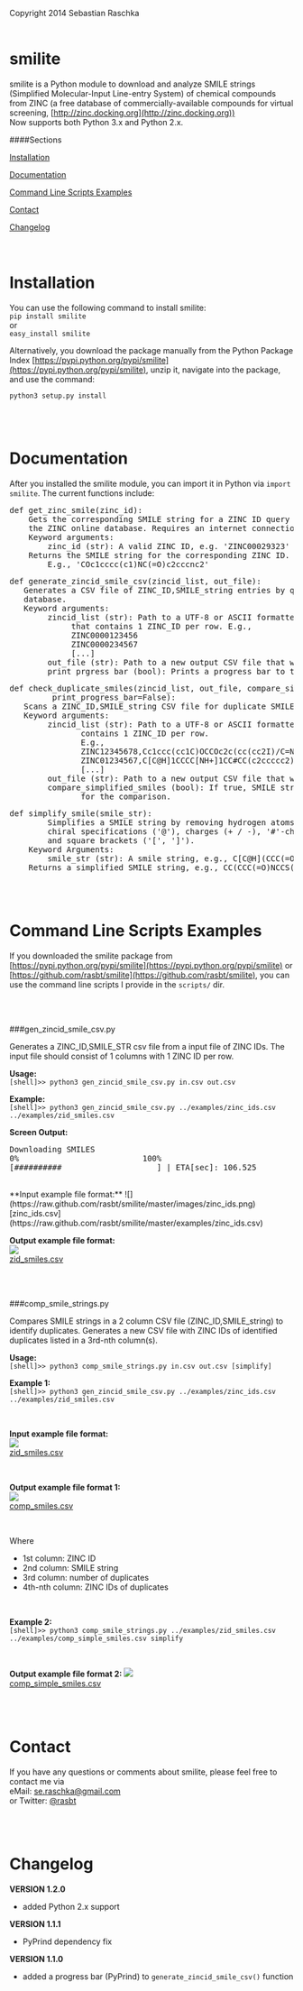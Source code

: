 Copyright 2014 Sebastian Raschka <br><br>

smilite
=======

smilite is a Python module to download and analyze SMILE strings (Simplified Molecular-Input Line-entry System) of chemical compounds from ZINC (a free database of commercially-available compounds for virtual screening, [http://zinc.docking.org](http://zinc.docking.org))  
Now supports both Python 3.x and Python 2.x.

####Sections
<p><a href="#installation">Installation</a><br>
<p><a href="#documentation">Documentation</a><br>
<p><a href="#examples">Command Line Scripts Examples</a><br>
<p><a href="#contact">Contact</a><br>
<p><a href="#changelog">Changelog</a><br>


<br>
<br>


<p><a name="installation"></a></p>

Installation
=============
You can use the following command to install smilite:  
`pip install smilite`  
 or    
`easy_install smilite`  

Alternatively, you download the package manually from the Python Package Index [https://pypi.python.org/pypi/smilite](https://pypi.python.org/pypi/smilite), unzip it, navigate into the package, and use the command:

`python3 setup.py install`  

<br>
<br>

<p><a name="documentation"></a></p>

Documentation
=============

After you installed the smilite module, you can import it in Python via `import smilite`. 
The current functions include:

<pre>def get_zinc_smile(zinc_id):
    Gets the corresponding SMILE string for a ZINC ID query from
    the ZINC online database. Requires an internet connection.
    Keyword arguments:
        zinc_id (str): A valid ZINC ID, e.g. 'ZINC00029323'
    Returns the SMILE string for the corresponding ZINC ID.
        E.g., 'COc1cccc(c1)NC(=O)c2cccnc2'</pre>
        
<pre>def generate_zincid_smile_csv(zincid_list, out_file):
   Generates a CSV file of ZINC_ID,SMILE_string entries by querying the ZINC online
   database.
   Keyword arguments:
        zincid_list (str): Path to a UTF-8 or ASCII formatted file 
             that contains 1 ZINC_ID per row. E.g., 
             ZINC0000123456
             ZINC0000234567
             [...]
        out_file (str): Path to a new output CSV file that will be written.
        print_prgress_bar (bool): Prints a progress bar to the screen if True.</pre>

<pre>def check_duplicate_smiles(zincid_list, out_file, compare_simplified_smiles=False,
		 print_progress_bar=False):
   Scans a ZINC_ID,SMILE_string CSV file for duplicate SMILE strings.
   Keyword arguments:
        zincid_list (str): Path to a UTF-8 or ASCII formatted file that 
               contains 1 ZINC_ID per row.
               E.g., 
               ZINC12345678,Cc1ccc(cc1C)OCCOc2c(cc(cc2I)/C=N/n3cnnc3)OC
               ZINC01234567,C[C@H]1CCCC[NH+]1CC#CC(c2ccccc2)(c3ccccc3)O
               [...]
        out_file (str): Path to a new output CSV file that will be written.
        compare_simplified_smiles (bool): If true, SMILE strings will be simplified
               for the comparison.</pre>
               
<pre>def simplify_smile(smile_str):
        Simplifies a SMILE string by removing hydrogen atoms (H), 
        chiral specifications ('@'), charges (+ / -), '#'-characters,
        and square brackets ('[', ']').
    Keyword Arguments:
        smile_str (str): A smile string, e.g., C[C@H](CCC(=O)NCCS(=O)(=O)[O-])
    Returns a simplified SMILE string, e.g., CC(CCC(=O)NCCS(=O)(=O)O)</pre>


<br>
<br>

<p><a name="examples"></a></p>

Command Line Scripts Examples
=============

If you downloaded the smilite package from [https://pypi.python.org/pypi/smilite](https://pypi.python.org/pypi/smilite) or [https://github.com/rasbt/smilite](https://github.com/rasbt/smilite), you can use the command line scripts I provide in the `scripts/` dir.


<br>
<br>

###gen_zincid_smile_csv.py

Generates a ZINC_ID,SMILE_STR csv file from a input file of
ZINC IDs. The input file should consist of 1 columns with 1 ZINC ID per row.

**Usage:**    
`[shell]>> python3 gen_zincid_smile_csv.py in.csv out.csv`

**Example:**    
`[shell]>> python3 gen_zincid_smile_csv.py ../examples/zinc_ids.csv ../examples/zid_smiles.csv`

**Screen Output:**  
<pre>
Downloading SMILES
0%                          100%
[##########                    ] | ETA[sec]: 106.525 </pre>

<br>
**Input example file format:**   
![](https://raw.github.com/rasbt/smilite/master/images/zinc_ids.png)  
[zinc_ids.csv](https://raw.github.com/rasbt/smilite/master/examples/zinc_ids.csv)

<br>

**Output example file format:**   
![](https://raw.github.com/rasbt/smilite/master/images/zid_smiles.png)  
[zid_smiles.csv](https://raw.github.com/rasbt/smilite/master/examples/zid_smiles.csv)

<br>
<br>

###comp_smile_strings.py

Compares SMILE strings in a 2 column CSV file (ZINC_ID,SMILE_string) to identify duplicates. Generates a new CSV file with ZINC IDs of identified
duplicates listed in a 3rd-nth column(s).

**Usage:**  
`[shell]>> python3 comp_smile_strings.py in.csv out.csv [simplify]`

**Example 1:**  
`[shell]>> python3 gen_zincid_smile_csv.py ../examples/zinc_ids.csv ../examples/zid_smiles.csv`


<br>

**Input example file format:**   
![](https://raw.github.com/rasbt/smilite/master/images/zid_smiles.png)  
[zid_smiles.csv](https://raw.github.com/rasbt/smilite/master/examples/zid_smiles.csv)

<br>

**Output example file format 1:**    
![](https://raw.github.com/rasbt/smilite/master/images/comp_smiles.png)  
[comp_smiles.csv](https://raw.github.com/rasbt/smilite/master/examples/comp_smiles.csv)

<br>

Where  
- 1st column: ZINC ID  
- 2nd column: SMILE string  
- 3rd column: number of duplicates  
- 4th-nth column: ZINC IDs of duplicates  

<br>

**Example 2:**  
`[shell]>> python3 comp_smile_strings.py ../examples/zid_smiles.csv ../examples/comp_simple_smiles.csv simplify`  

<br>

**Output example file format 2:**
![](https://raw.github.com/rasbt/smilite/master/images/comp_simple_smiles.png)  
[comp_simple_smiles.csv](https://raw.github.com/rasbt/smilite/master/examples/comp_simple_smiles.csv)

<br>
<br>

<p><a name="contact"></a></p>

 Contact
=============

If you have any questions or comments about smilite, please feel free to contact me via  
eMail: [se.raschka@gmail.com](mailto:se.raschka@gmail.com)  
or Twitter: [@rasbt](https://twitter.com/rasbt)


<br>
<br>

<p><a name="changelog"></a></p>

Changelog
==========

**VERSION 1.2.0**

- added Python 2.x support


**VERSION 1.1.1**

- PyPrind dependency fix


**VERSION 1.1.0**  

- added a progress bar (PyPrind) to `generate_zincid_smile_csv()` function




